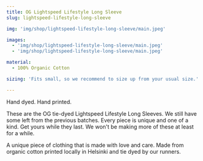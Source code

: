 ```yaml
---
title: OG Lightspeed Lifestyle Long Sleeve
slug: lightspeed-lifestyle-long-sleeve

img: 'img/shop/lightspeed-lifestyle-long-sleeve/main.jpeg'

images:
  - 'img/shop/lightspeed-lifestyle-long-sleeve/main.jpeg'
  - 'img/shop/lightspeed-lifestyle-long-sleeve/main.jpeg'

material: 
  - 100% Organic Cotton

sizing: 'Fits small, so we recommend to size up from your usual size.'

---
```


Hand dyed. Hand printed.

These are the OG tie-dyed Lightspeed Lifestyle Long Sleeves. We still have some left from the previous batches. Every piece is unique and one of a kind. Get yours while they last. We won't be making more of these at least for a while.

A unique piece of clothing that is made with love and care. Made from organic cotton printed locally in Helsinki and tie dyed by our runners.

